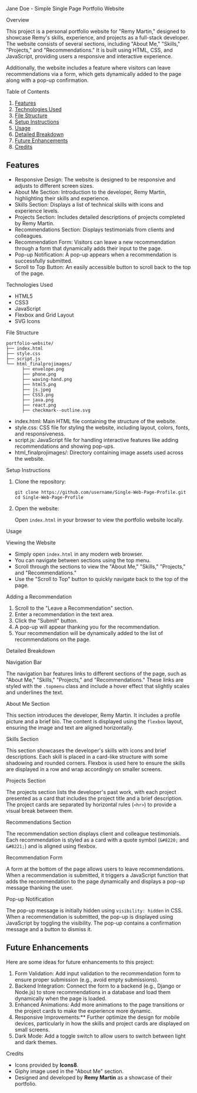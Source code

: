 Jane Doe - Simple Single Page Portfolio Website

Overview

This project is a personal portfolio website for "Remy Martin," designed to showcase Remy's skills, experience, and projects as a full-stack developer. The website consists of several sections, including "About Me," "Skills," "Projects," and "Recommendations." It is built using HTML, CSS, and JavaScript, providing users a responsive and interactive experience.

Additionally, the website includes a feature where visitors can leave recommendations via a form, which gets dynamically added to the page along with a pop-up confirmation.

Table of Contents

1. [Features](#features)
2. [Technologies Used](#technologies-used)
3. [File Structure](#file-structure)
4. [Setup Instructions](#setup-instructions)
5. [Usage](#usage)
6. [Detailed Breakdown](#detailed-breakdown)
7. [Future Enhancements](#future-enhancements)
8. [Credits](#credits)

## Features

- Responsive Design: The website is designed to be responsive and adjusts to different screen sizes.
- About Me Section: Introduction to the developer, Remy Martin, highlighting their skills and experience.
- Skills Section: Displays a list of technical skills with icons and experience levels.
- Projects Section: Includes detailed descriptions of projects completed by Remy Martin.
- Recommendations Section: Displays testimonials from clients and colleagues.
- Recommendation Form: Visitors can leave a new recommendation through a form that dynamically adds their input to the page.
- Pop-up Notification: A pop-up appears when a recommendation is successfully submitted.
- Scroll to Top Button: An easily accessible button to scroll back to the top of the page.

Technologies Used

- HTML5
- CSS3
- JavaScript
- Flexbox and Grid Layout
- SVG Icons

File Structure

```
portfolio-website/
├── index.html
├── style.css
├── script.js
└── html_finalprojimages/
      ├── envelope.png
      ├── phone.png
      ├── waving-hand.png
      ├── html5.png
      ├── js.jpeg
      ├── CSS3.png
      ├── java.png
      ├── react.png
      ├── checkmark--outline.svg
```

- index.html: Main HTML file containing the structure of the website.
- style.css: CSS file for styling the website, including layout, colors, fonts, and responsiveness.
- script.js: JavaScript file for handling interactive features like adding recommendations and showing pop-ups.
- html_finalprojimages/: Directory containing image assets used across the website.

Setup Instructions

1. Clone the repository:

   ```
   git clone https://github.com/username/Single-Web-Page-Profile.git
   cd Single-Web-Page-Profile
   ```

2. Open the website:

   Open `index.html` in your browser to view the portfolio website locally.

Usage

Viewing the Website

- Simply open `index.html` in any modern web browser.
- You can navigate between sections using the top menu.
- Scroll through the sections to view the "About Me," "Skills," "Projects," and "Recommendations."
- Use the "Scroll to Top" button to quickly navigate back to the top of the page.

Adding a Recommendation

1. Scroll to the "Leave a Recommendation" section.
2. Enter a recommendation in the text area.
3. Click the "Submit" button.
4. A pop-up will appear thanking you for the recommendation.
5. Your recommendation will be dynamically added to the list of recommendations on the page.

Detailed Breakdown

Navigation Bar

The navigation bar features links to different sections of the page, such as "About Me," "Skills," "Projects," and "Recommendations." These links are styled with the `.topmenu` class and include a hover effect that slightly scales and underlines the text.

About Me Section

This section introduces the developer, Remy Martin. It includes a profile picture and a brief bio. The content is displayed using the `flexbox` layout, ensuring the image and text are aligned horizontally.

Skills Section

This section showcases the developer's skills with icons and brief descriptions. Each skill is placed in a card-like structure with some shadowing and rounded corners. Flexbox is used here to ensure the skills are displayed in a row and wrap accordingly on smaller screens.

Projects Section

The projects section lists the developer's past work, with each project presented as a card that includes the project title and a brief description. The project cards are separated by horizontal rules (`<hr>`) to provide a visual break between them.

Recommendations Section

The recommendation section displays client and colleague testimonials. Each recommendation is styled as a card with a quote symbol (`&#8220;` and `&#8221;`) and is aligned using flexbox.

Recommendation Form

A form at the bottom of the page allows users to leave recommendations. When a recommendation is submitted, it triggers a JavaScript function that adds the recommendation to the page dynamically and displays a pop-up message thanking the user.

Pop-up Notification

The pop-up message is initially hidden using `visibility: hidden` in CSS. When a recommendation is submitted, the pop-up is displayed using JavaScript by toggling the visibility. The pop-up contains a confirmation message and a button to dismiss it.

## Future Enhancements

Here are some ideas for future enhancements to this project:

1. Form Validation: Add input validation to the recommendation form to ensure proper submission (e.g., avoid empty submissions).
2. Backend Integration: Connect the form to a backend (e.g., Django or Node.js) to store recommendations in a database and load them dynamically when the page is loaded.
3. Enhanced Animations: Add more animations to the page transitions or the project cards to make the experience more dynamic.
4. Responsive Improvements:** Further optimize the design for mobile devices, particularly in how the skills and project cards are displayed on small screens.
5. Dark Mode: Add a toggle switch to allow users to switch between light and dark themes.

Credits

- Icons provided by **Icons8**.
- Giphy image used in the "About Me" section.
- Designed and developed by **Remy Martin** as a showcase of their portfolio.
